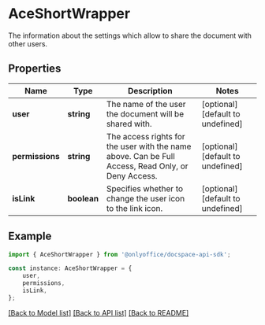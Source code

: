# AceShortWrapper

The information about the settings which allow to share the document with other users.

## Properties

Name | Type | Description | Notes
------------ | ------------- | ------------- | -------------
**user** | **string** | The name of the user the document will be shared with. | [optional] [default to undefined]
**permissions** | **string** | The access rights for the user with the name above.  Can be Full Access, Read Only, or Deny Access. | [optional] [default to undefined]
**isLink** | **boolean** | Specifies whether to change the user icon to the link icon. | [optional] [default to undefined]

## Example

```typescript
import { AceShortWrapper } from '@onlyoffice/docspace-api-sdk';

const instance: AceShortWrapper = {
    user,
    permissions,
    isLink,
};
```

[[Back to Model list]](../README.md#documentation-for-models) [[Back to API list]](../README.md#documentation-for-api-endpoints) [[Back to README]](../README.md)
